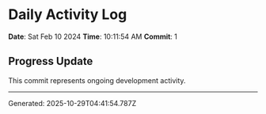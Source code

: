 # Daily Activity Log

**Date**: Sat Feb 10 2024
**Time**: 10:11:54 AM
**Commit**: 1

## Progress Update

This commit represents ongoing development activity.

---
Generated: 2025-10-29T04:41:54.787Z
